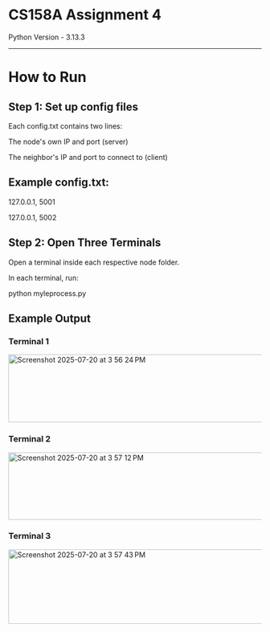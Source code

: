 # CS158A Assignment 4

Python Version - 3.13.3

---

# How to Run

## Step 1: Set up config files

Each config.txt contains two lines:

The node's own IP and port (server)

The neighbor's IP and port to connect to (client)

## Example config.txt:

127.0.0.1, 5001

127.0.0.1, 5002

## Step 2: Open Three Terminals

Open a terminal inside each respective node folder.

In each terminal, run:

python myleprocess.py

## Example Output

### Terminal 1
<img width="535" height="135" alt="Screenshot 2025-07-20 at 3 56 24 PM" src="https://github.com/user-attachments/assets/c7fe890b-c00e-4b12-8ff9-5f39e849b18e" />

### Terminal 2
<img width="535" height="134" alt="Screenshot 2025-07-20 at 3 57 12 PM" src="https://github.com/user-attachments/assets/545c637a-01de-46ca-b2fc-818a34ee75c7" />

### Terminal 3
<img width="512" height="148" alt="Screenshot 2025-07-20 at 3 57 43 PM" src="https://github.com/user-attachments/assets/c9c4753c-769c-48f7-8962-dc6c0d7f581d" />
